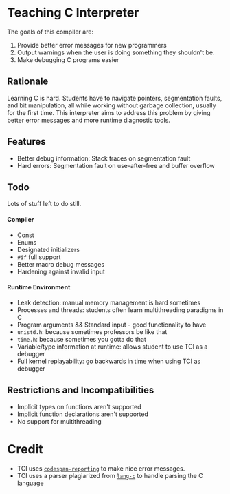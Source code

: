 # Teaching C Interpreter
The goals of this compiler are:

1. Provide better error messages for new programmers
2. Output warnings when the user is doing something they shouldn't be.
3. Make debugging C programs easier

## Rationale
Learning C is hard. Students have to navigate pointers, segmentation faults,
and bit manipulation, all while working without garbage collection, usually
for the first time. This interpreter aims to address this problem by giving
better error messages and more runtime diagnostic tools.

## Features
- Better debug information: Stack traces on segmentation fault
- Hard errors: Segmentation fault on use-after-free and buffer overflow

## Todo
Lots of stuff left to do still.

#### Compiler
- Const
- Enums
- Designated initializers
- `#if` full support
- Better macro debug messages
- Hardening against invalid input

#### Runtime Environment
- Leak detection: manual memory management is hard sometimes
- Processes and threads: students often learn multithreading paradigms in C
- Program arguments && Standard input - good functionality to have
- `unistd.h`: because sometimes professors be like that
- `time.h`: because sometimes you gotta do that
- Variable/type information at runtime: allows student to use TCI as a debugger
- Full kernel replayability: go backwards in time when using TCI as debugger

## Restrictions and Incompatibilities
- Implicit types on functions aren't supported
- Implicit function declarations aren't supported
- No support for multithreading

# Credit
- TCI uses [`codespan-reporting`](https://github.com/brendanzab/codespan) to make
  nice error messages.
- TCI uses a parser plagiarized from [`lang-c`](https://github.com/vickenty/lang-c)
  to handle parsing the C language



